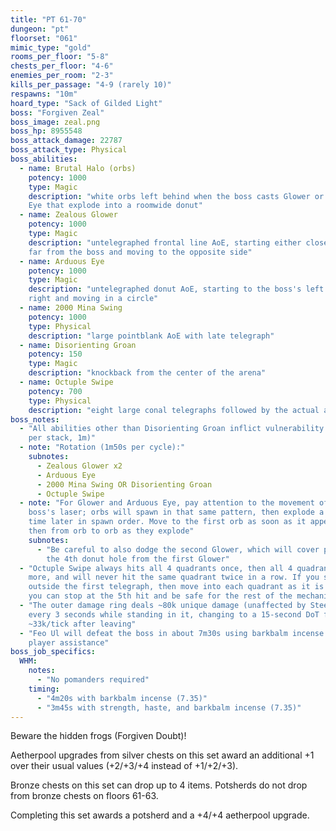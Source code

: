 ```yaml
---
title: "PT 61-70"
dungeon: "pt"
floorset: "061"
mimic_type: "gold"
rooms_per_floor: "5-8"
chests_per_floor: "4-6"
enemies_per_room: "2-3"
kills_per_passage: "4-9 (rarely 10)"
respawns: "10m"
hoard_type: "Sack of Gilded Light"
boss: "Forgiven Zeal"
boss_image: zeal.png
boss_hp: 8955548
boss_attack_damage: 22787
boss_attack_type: Physical
boss_abilities:
  - name: Brutal Halo (orbs)
    potency: 1000
    type: Magic
    description: "white orbs left behind when the boss casts Glower or Arduous
    Eye that explode into a roomwide donut"
  - name: Zealous Glower
    potency: 1000
    type: Magic
    description: "untelegraphed frontal line AoE, starting either close to or
    far from the boss and moving to the opposite side"
  - name: Arduous Eye
    potency: 1000
    type: Magic
    description: "untelegraphed donut AoE, starting to the boss's left or
    right and moving in a circle"
  - name: 2000 Mina Swing
    potency: 1000
    type: Physical
    description: "large pointblank AoE with late telegraph"
  - name: Disorienting Groan
    potency: 150
    type: Magic
    description: "knockback from the center of the arena"
  - name: Octuple Swipe
    potency: 700
    type: Physical
    description: "eight large conal telegraphs followed by the actual attacks"
boss_notes:
  - "All abilities other than Disorienting Groan inflict vulnerability up (30%
    per stack, 1m)"
  - note: "Rotation (1m50s per cycle):"
    subnotes:
      - Zealous Glower x2
      - Arduous Eye
      - 2000 Mina Swing OR Disorienting Groan
      - Octuple Swipe
  - note: "For Glower and Arduous Eye, pay attention to the movement of the
    boss's laser; orbs will spawn in that same pattern, then explode a short
    time later in spawn order. Move to the first orb as soon as it appears,
    then from orb to orb as they explode"
    subnotes:
      - "Be careful to also dodge the second Glower, which will cover part of
        the 4th donut hole from the first Glower"
  - "Octuple Swipe always hits all 4 quadrants once, then all 4 quadrants once
    more, and will never hit the same quadrant twice in a row. If you start
    outside the first telegraph, then move into each quadrant as it is hit,
    you can stop at the 5th hit and be safe for the rest of the mechanic"
  - "The outer damage ring deals ~80k unique damage (unaffected by Steel)
    every 3 seconds while standing in it, changing to a 15-second DoT for
    ~33k/tick after leaving"
  - "Feo Ul will defeat the boss in about 7m30s using barkbalm incense with no
    player assistance"
boss_job_specifics:
  WHM:
    notes:
      - "No pomanders required"
    timing:
      - "4m20s with barkbalm incense (7.35)"
      - "3m45s with strength, haste, and barkbalm incense (7.35)"
---
```


Beware the hidden frogs (Forgiven Doubt)!

Aetherpool upgrades from silver chests on this set award an additional +1 over
their usual values (+2/+3/+4 instead of +1/+2/+3).

Bronze chests on this set can drop up to 4 items. Potsherds do not drop from
bronze chests on floors 61-63.

Completing this set awards a potsherd and a +4/+4 aetherpool upgrade.
